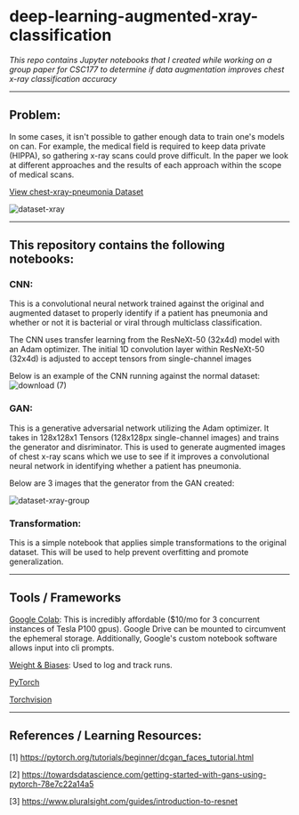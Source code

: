 # deep-learning-augmented-xray-classification
_This repo contains Jupyter notebooks that I created while working on a group paper for CSC177 to determine if data augmentation improves chest x-ray classification accuracy_


---

## Problem:
In some cases, it isn't possible to gather enough data to train one's models on can. For example, the medical field is required to keep data private (HIPPA), so gathering x-ray scans could prove difficult. In the paper we look at different approaches and the results of each approach within the scope of medical scans.

[View chest-xray-pneumonia Dataset](https://www.kaggle.com/paultimothymooney/chest-xray-pneumonia)

![dataset-xray](https://user-images.githubusercontent.com/9435427/115974066-e5e44680-a50e-11eb-9915-b4a9d3101b01.png)

---

## This repository contains the following notebooks:

### CNN:
This is a convolutional neural network trained against the original and augmented dataset to properly identify if a patient has pneumonia and whether or not it is bacterial or viral through multiclass classification. 

The CNN uses transfer learning from the ResNeXt-50 (32x4d) model with an Adam optimizer. The initial 1D convolution layer within ResNeXt-50 (32x4d) is adjusted to accept tensors from single-channel images

Below is an example of the CNN running against the normal dataset:
![download (7)](https://user-images.githubusercontent.com/9435427/115974255-4922a880-a510-11eb-9129-b83b68531216.png)

### GAN:

This is a generative adversarial network utilizing the Adam optimizer. It takes in 128x128x1 Tensors (128x128px single-channel images) and trains the generator and disriminator. This is used to generate augmented images of chest x-ray scans which we use to see if it improves a convolutional neural network  in identifying whether a patient has pneumonia.

Below are 3 images that the generator from the GAN created:

![dataset-xray-group](https://user-images.githubusercontent.com/9435427/115974069-ee3c8180-a50e-11eb-81f2-1f8da7da8582.png)


### Transformation:

This is a simple notebook that applies simple transformations to the original dataset. This will be used to help prevent overfitting and promote generalization. 

---

## Tools / Frameworks

[Google Colab](https://colab.research.google.com/): This is incredibly affordable ($10/mo for 3 concurrent instances of Tesla P100 gpus). Google Drive can be mounted to circumvent the ephemeral storage. Additionally, Google's custom notebook software allows input into cli prompts.

[Weight & Biases](https://wandb.ai/): Used to log and track runs.

[PyTorch](https://pytorch.org/)

[Torchvision](https://pytorch.org/vision/stable/index.html)

---

## References / Learning Resources:

[1] https://pytorch.org/tutorials/beginner/dcgan_faces_tutorial.html

[2] https://towardsdatascience.com/getting-started-with-gans-using-pytorch-78e7c22a14a5

[3] https://www.pluralsight.com/guides/introduction-to-resnet
